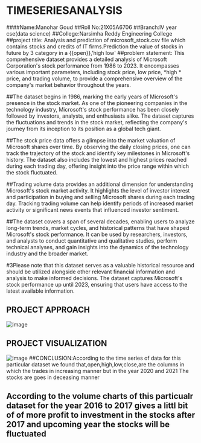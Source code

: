 # TIMESERIESANALYSIS
####Name:Manohar Goud
##Roll No:21X05A6706
##Branch:lV year cse(data science)
##College:Narsimha Reddy Engineering College
##project title:
Analysis and prediction of microsoft_stock.csv file which contains stocks and credits of IT firms.Prediction the value of stocks in future by 3 category in a {{open}},'high low'
##problem statement: 
This comprehensive dataset provides a detailed analysis of Microsoft Corporation's stock performance from 1986 to 2023. It encompasses various important parameters, including stock price, low price, *high * price, and trading volume, to provide a comprehensive overview of the company's market behavior throughout the years.

##The dataset begins in 1986, marking the early years of Microsoft's presence in the stock market. As one of the pioneering companies in the technology industry, Microsoft's stock performance has been closely followed by investors, analysts, and enthusiasts alike. The dataset captures the fluctuations and trends in the stock market, reflecting the company's journey from its inception to its position as a global tech giant.

##The stock price data offers a glimpse into the market valuation of Microsoft shares over time. By observing the daily closing prices, one can track the trajectory of the stock and identify key milestones in Microsoft's history. The dataset also includes the lowest and highest prices reached during each trading day, offering insight into the price range within which the stock fluctuated.

##Trading volume data provides an additional dimension for understanding Microsoft's stock market activity. It highlights the level of investor interest and participation in buying and selling Microsoft shares during each trading day. Tracking trading volume can help identify periods of increased market activity or significant news events that influenced investor sentiment.

##The dataset covers a span of several decades, enabling users to analyze long-term trends, market cycles, and historical patterns that have shaped Microsoft's stock performance. It can be used by researchers, investors, and analysts to conduct quantitative and qualitative studies, perform technical analyses, and gain insights into the dynamics of the technology industry and the broader market.

#3Please note that this dataset serves as a valuable historical resource and should be utilized alongside other relevant financial information and analysis to make informed decisions. The dataset captures Microsoft's stock performance up until 2023, ensuring that users have access to the latest available information.
## PROJECT APPROACH
![image](https://github.com/Manoharatikam/TIMESERIESANALYSIS/assets/112773863/e12ef53c-6233-4230-b976-4adb35f4d9f3)
## PROJECT VISUALIZATION
![image](https://github.com/Manoharatikam/TIMESERIESANALYSIS/assets/112773863/ed88d967-e1d5-459b-b747-daaa5f2fe959)
##CONCLUSION:According to the time series of data for this particular dataset we found that,open,high,low,close,are the columns in which the trades in increasing manner but in the year 2020 and 2021 The stocks are goes in deceasing manner 
## According to the volume charts of this particualr dataset for the year 2016 to 2017 gives a littl bit of of more profit to investment in the stocks after 2017 and upcoming year the stocks will be fluctuated 

